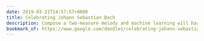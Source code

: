 ```yaml
---
date: 2019-03-21T14:57:57+0000
title: Celebrating Johann Sebastian Bach
description: Compose a two-measure melody and machine learning will harmonise with your tune! This is basically magic to me.
bookmark_of: https://www.google.com/doodles/celebrating-johann-sebastian-bach
---
```

